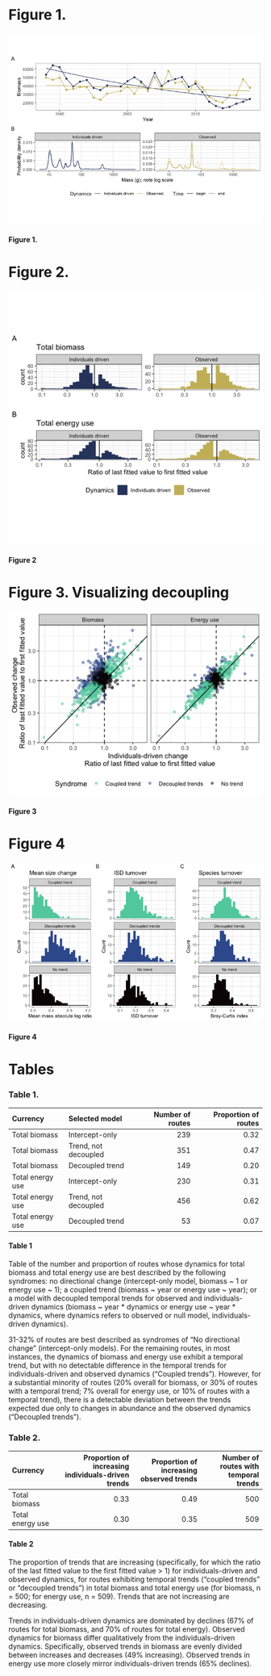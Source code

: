 
# Figure 1.

<!-- individuals-driven vs. observed change -->

![](main_figures_and_tables_files/figure-gfm/unnamed-chunk-4-1.png)<!-- -->

#### Figure 1.

<!-- Illustration of individuals-driven (null model) dynamics as compared to observed dynamics (A), and the underlying dynamics of the ISD (B) for a sample route (LINDBROOK, Alberta). **A. Dynamics of total biomass.** The gold points show the true values for total biomass in each year, and the blue points show the values for total biomass simulated from a null model that incorporates change in total abundance, but assumes no change in the size structure, over time. The smooth lines show the predicted values from a Gamma (log-link) linear model of the form `total_biomass ~ year * Dynamics`.  For this route, change in the individual size distribution has decoupled the dynamics of biomass from those that would occur due only to changes in abundance. The slope for individuals-driven dynamics is significantly more negative than for the observed dynamics (interaction term p = 0.0013). **B. Underlying changes in the ISD.** The individual size distributions for the first 5 years (solid lines) and last 5 years (dashed lines) of the timeseries. The x-axis is body size (as mass in grams; note log scale) and the y-axis is probability density from a Gaussian mixture model fit to a vector of simulated individual masses for all individuals observed in the years in questions, standardized to sum to 1. For the individuals-driven (blue) scenario, individuals' species identities (which determine their body size estimates) are re-assigned at random weighte by each species' mean relative abundance throughout the timeseries, resulting in a consistent individual size distribution over time. For the observed (gold) scenario, individuals' body sizes are estimated based actual species abundances at each time step. For this route, species composition has shifted over time and produced different ISDs for the "begin" and "end" time periods. Specifically, the "end" ISD has peaks at larger body sizes (ca. 90g and 500g) not present in the "begin" ISD. This redistribution of density towards larger body sizes results in an overall increase in body size community wide, which partially offsets declines in total biomass from those expected given change in abundance alone.  -->

# Figure 2.

<!-- Directions and magnitudes of change. -->

![](main_figures_and_tables_files/figure-gfm/unnamed-chunk-5-1.png)<!-- -->

#### Figure 2

<!-- . Long-term trends in total biomass and energy use -->

<!-- Histograms showing the direction and magnitude of change over time for the individuals-driven (left) and observed (right) changes in biomass (A) and energy use (B), for communities with a significant slope and/or interaction term (for biomass, 500/739 routes; for energy use, 509/739 routes). Change is summarized as the ratio of the fitted value for the last year in the time series to the fitted value for the first year in the timeseries from the best-fitting model for that community. Values greater than 1 (vertical black line) indicate increases in total energy or biomass over time, and less than 1 indicate decreases. The individuals-driven dynamics (left) reflect the trends fit for the null model, while the observed dynamics (right) reflect trends incorporating both change in total abundance and change in the size structure over time. For communities with no significant interaction term in the best-fitting model, the "individuals-driven" and "observed" ratios will be the same; interaction terms will result in different ratios for "individuals-driven" and "observed" dynamics.  -->

<!-- Among routes with temporal trends, there are qualitatively different continental-wide patterns in individuals-driven and observed dynamics for total biomass and total energy use. 70% of trends in individuals-driven dynamics for energy use are decreasing, and 67% for biomass. However, for biomass, observed dynamics are balanced evenly between increases (49% of routes) and decreases (51%) - indicating that changes in the size structure produce qualitatively different long-term trends for biomass than would be expected given abundance changes alone. However, trends for energy use (which scales nonlinearly with biomass) are dominated by decreases (35% of routes), more closely mirroring the trends expected given changes in abundance.  -->

# Figure 3. Visualizing decoupling

![](main_figures_and_tables_files/figure-gfm/unnamed-chunk-7-1.png)<!-- -->

#### Figure 3

<!-- . Decoupling between individuals-driven and observed trends. -->

<!-- Observed change (ratio of last fitted value to first fitted value, y-axis) in total biomass (left) and total energy use (right) compared to the change expected only due to changes in total abundance (ratio of last fitted value to first fitted value, x-axis). Values greater than 1 (dashed horizontal and vertical lines) mark positive (increasing) trends, while values less than 1 are negative trends. Each point marks the fitted values from a Gamma log-link generalized linear model of the form `response ~ year * dynamics` for a given route. This estimates separate long-term slopes for observed and individuals-driven dynamics. Points are colored corresponding to the best-fitting model (intercept-only, or "no trend"; a slope for year but no difference in slopes between observed and individuals-driven dynamics, or "coupled trend", and separate slopes for observed and individuals-driven dynamics, "decoupled trends") for each route. Deviations from the 1:1 line (solid black line) reflect changes in the community size structure that modulate the relationship between total abundance and total biomass or energy use.  -->

<!-- Changes in total biomass and total energy use generally track changes driven by fluctuations in total abundance, with appreciable scatter around the 1:1 line. When this translates into a statistically detectable decoupling between observed and individuals-driven dynamics ("Decoupled trends"), this is usually in the form of individuals-driven change being more negative (a steeper decline or a smaller increase) than observed change in biomass or energy use (a less steep decline or larger increase), resulting in points falling above and to the left of the 1:1 line. This occurs more strongly and frequently for biomass than for energy use. -->

# Figure 4

![](main_figures_and_tables_files/figure-gfm/unnamed-chunk-10-1.png)<!-- -->

#### Figure 4

<!-- . Histograms of change in community structure for routes showing no trends, coupled, and decoupled trends in individuals-driven and observed dynamics. -->

<!-- Histograms of (A) change in mean body size from the first to the last five years of monitoring, (B) overall change in the size structure, and (C) change in species composition for routes whose dynamics for  total biomass were best-described using no temporal trend (bottom row; intercept-only model), separate trends for observed and individuals-driven dynamics (middle row), or the same trend for observed and individuals-driven dynamics (top row). Change in mean body size (A) is calculated as the ratio of the mean body size of all individuals observed in the last 5 years of the timeseries relative to the mean body size of all individuals observed in the first 5 years. Overall change in the ISD (B) is calculated as the degree of turnover between the ISDs for the first and last five years of the timeseries (see text). Change in species composition (C) is Bray-Curtis dissimilarity comparing species composition in the first five years to the last five years.  -->

<!-- Routes that exhibit decoupling between observed and individuals-driven changes in total biomass exhibit a high prevalence of increases and decreases in mean body size (middle row, panel A) compared to the changes seen in routes that show either no trend or non-decoupled trends. However, routes with all three signatures of dynamics (coupling, decoupling, or no trend) are not detectably different in the degree of overall change in the ISD or in species composition over time (panels B and C). -->

# Tables

<!-- and directions of trends  -->

### Table 1.

<div class="kable-table">

| Currency         | Selected model       | Number of routes | Proportion of routes |
| :--------------- | :------------------- | ---------------: | -------------------: |
| Total biomass    | Intercept-only       |              239 |                 0.32 |
| Total biomass    | Trend, not decoupled |              351 |                 0.47 |
| Total biomass    | Decoupled trend      |              149 |                 0.20 |
| Total energy use | Intercept-only       |              230 |                 0.31 |
| Total energy use | Trend, not decoupled |              456 |                 0.62 |
| Total energy use | Decoupled trend      |               53 |                 0.07 |

</div>

#### Table 1

Table of the number and proportion of routes whose dynamics for total
biomass and total energy use are best described by the following
syndromes: no directional change (intercept-only model, biomass \~ 1 or
energy use \~ 1); a coupled trend (biomass \~ year or energy use \~
year); or a model with decoupled temporal trends for observed and
individuals-driven dynamics (biomass \~ year \* dynamics or energy use
\~ year \* dynamics, where dynamics refers to observed or null model,
individuals-driven dynamics).

31-32% of routes are best described as syndromes of “No directional
change” (intercept-only models). For the remaining routes, in most
instances, the dynamics of biomass and energy use exhibit a temporal
trend, but with no detectable difference in the temporal trends for
individuals-driven and observed dynamics (“Coupled trends”). However,
for a substantial minority of routes (20% overall for biomass, or 30% of
routes with a temporal trend; 7% overall for energy use, or 10% of
routes with a temporal trend), there is a detectable deviation between
the trends expected due only to changes in abundance and the observed
dynamics (“Decoupled trends”).

### Table 2.

<div class="kable-table">

| Currency         | Proportion of increasing individuals-driven trends | Proportion of increasing observed trends | Number of routes with temporal trends |
| :--------------- | -------------------------------------------------: | ---------------------------------------: | ------------------------------------: |
| Total biomass    |                                               0.33 |                                     0.49 |                                   500 |
| Total energy use |                                               0.30 |                                     0.35 |                                   509 |

</div>

#### Table 2

The proportion of trends that are increasing (specifically, for which
the ratio of the last fitted value to the first fitted value \> 1) for
individuals-driven and observed dynamics, for routes exhibiting temporal
trends (“coupled trends” or “decoupled trends”) in total biomass and
total energy use (for biomass, n = 500; for energy use, n = 509). Trends
that are not increasing are decreasing.

Trends in individuals-driven dynamics are dominated by declines (67% of
routes for total biomass, and 70% of routes for total energy). Observed
dynamics for biomass differ qualitatively from the individuals-driven
dynamics. Specifically, observed trends in biomass are evenly divided
between increases and decreases (49% increasing). Observed trends in
energy use more closely mirror individuals-driven trends (65% declines).

<!-- \newpage -->

<!-- # References -->

